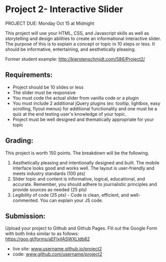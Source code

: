 # Project 2- Interactive Slider
PROJECT DUE: Monday Oct 15 at Midnight

This project will use your HTML, CSS, and Javascript skills as well as storytelling and design abilities to create an informational interactive slider. The purpose of this is to explain a concept or topic in 10 steps or less. It should be informative, entertaining, and aesthetically pleasing.

Former student example: http://kierstenschmidt.com/586/Project2/  

## Requirements:
- Project should be 10 slides or less
- The slider must be responsive
- You must code the actual slider from vanilla code or a plugin
- You must include 2 additional jQuery plugins (ex: tooltip, lightbox, easy scrolling, flyout menus) for additional functionality and one must be a quiz at the end testing user's knowledge of your topic.
- Project must be well designed and thematically appropriate for your topic

## Grading:
This project is worth 150 points. The breakdown will be the following.

1. Aesthetically pleasing and intentionally designed and built. The mobile interface looks good and works well. The layout is user-friendly and meets industry standards (100 pts)
2. Slider topic and content is informative, logical, educational, and accurate. Remember, you should adhere to journalistic principles and provide sources as needed (25 pts)
3. Legibility of code (25 pts) - Code is clean, efficient, and well-commented. You can explain your JS code. 

## Submission:
Upload your project to Github and Github Pages. Fill out the Google Form with both links similar to as follows:
https://goo.gl/forms/aEFlxjIASWXLldb82

- live site: www.username.github.io/project2
- code: www.github.com/username/project2
